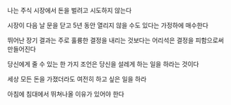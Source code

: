 나는 주식 시장에서 돈을 벌려고 시도하지 않는다

시장이 다음 날 문을 닫고 5년 동안 열리지 않을 수도 있다는 가정하에 매수한다

뛰어난 장기 결과는 주로 훌륭한 결정을 내리는 것보다는 어리석은 결정을 피함으로써 만들어진다

당신에게 줄 수 있는 한 가지 조언은 당신을 설레게 하는 일을 하라는 것이다

세상 모든 돈을 가졌더라도 여전히 하고 싶은 일을 하라

아침에 침대에서 뛰쳐나올 이유가 있어야 한다

